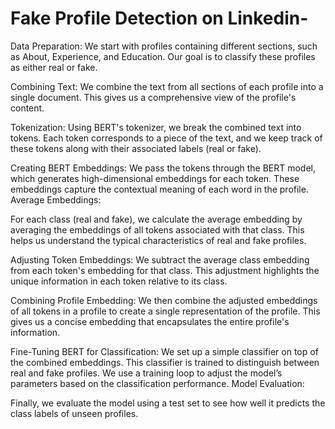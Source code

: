 # Fake Profile Detection on Linkedin-

Data Preparation:
We start with profiles containing different sections, such as About, Experience, and Education. Our goal is to classify these profiles as either real or fake.

Combining Text:
We combine the text from all sections of each profile into a single document. This gives us a comprehensive view of the profile's content.

Tokenization:
Using BERT's tokenizer, we break the combined text into tokens. Each token corresponds to a piece of the text, and we keep track of these tokens along with their associated labels (real or fake).

Creating BERT Embeddings:
We pass the tokens through the BERT model, which generates high-dimensional embeddings for each token. These embeddings capture the contextual meaning of each word in the profile.
Average Embeddings:

For each class (real and fake), we calculate the average embedding by averaging the embeddings of all tokens associated with that class. This helps us understand the typical characteristics of real and fake profiles.

Adjusting Token Embeddings:
We subtract the average class embedding from each token's embedding for that class. This adjustment highlights the unique information in each token relative to its class.

Combining Profile Embedding:
We then combine the adjusted embeddings of all tokens in a profile to create a single representation of the profile. This gives us a concise embedding that encapsulates the entire profile's information.

Fine-Tuning BERT for Classification:
We set up a simple classifier on top of the combined embeddings. This classifier is trained to distinguish between real and fake profiles. We use a training loop to adjust the model’s parameters based on the classification performance.
Model Evaluation:

Finally, we evaluate the model using a test set to see how well it predicts the class labels of unseen profiles.
